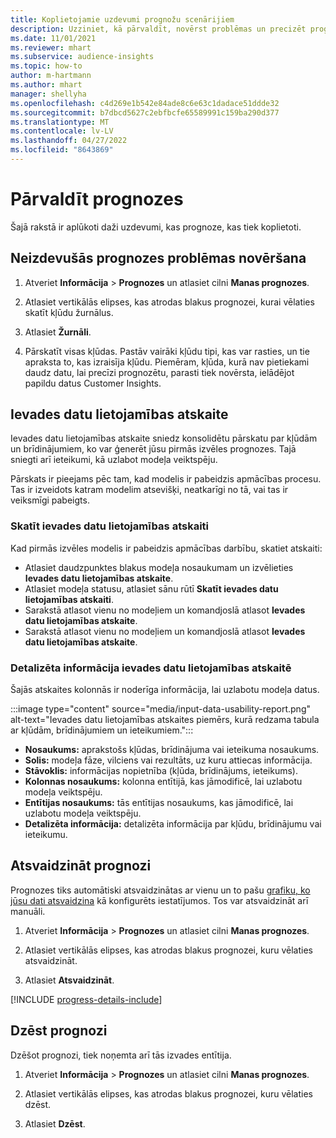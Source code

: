 ```yaml
---
title: Koplietojamie uzdevumi prognožu scenārijiem
description: Uzziniet, kā pārvaldīt, novērst problēmas un precizēt prognozes.
ms.date: 11/01/2021
ms.reviewer: mhart
ms.subservice: audience-insights
ms.topic: how-to
author: m-hartmann
ms.author: mhart
manager: shellyha
ms.openlocfilehash: c4d269e1b542e84ade8c6e63c1dadace51ddde32
ms.sourcegitcommit: b7dbcd5627c2ebfbcfe65589991c159ba290d377
ms.translationtype: MT
ms.contentlocale: lv-LV
ms.lasthandoff: 04/27/2022
ms.locfileid: "8643869"
---
```

# <a name="manage-predictions"></a>Pārvaldīt prognozes

Šajā rakstā ir aplūkoti daži uzdevumi, kas prognoze, kas tiek koplietoti.

## <a name="troubleshoot-a-failed-prediction"></a>Neizdevušās prognozes problēmas novēršana

1. Atveriet  **Informācija** > **Prognozes** un atlasiet cilni **Manas prognozes**.

1. Atlasiet vertikālās elipses, kas atrodas blakus prognozei, kurai vēlaties skatīt kļūdu žurnālus.

1. Atlasiet **Žurnāli**.

1. Pārskatīt visas kļūdas. Pastāv vairāki kļūdu tipi, kas var rasties, un tie apraksta to, kas izraisīja kļūdu. Piemēram, kļūda, kurā nav pietiekami daudz datu, lai precīzi prognozētu, parasti tiek novērsta, ielādējot papildu datus Customer Insights.

## <a name="input-data-usability-report"></a>Ievades datu lietojamības atskaite

Ievades datu lietojamības atskaite sniedz konsolidētu pārskatu par kļūdām un brīdinājumiem, ko var ģenerēt jūsu pirmās izvēles prognozes. Tajā sniegti arī ieteikumi, kā uzlabot modeļa veiktspēju.

Pārskats ir pieejams pēc tam, kad modelis ir pabeidzis apmācības procesu. Tas ir izveidots katram modelim atsevišķi, neatkarīgi no tā, vai tas ir veiksmīgi pabeigts.

### <a name="view-the-input-data-usability-report"></a>Skatīt ievades datu lietojamības atskaiti

Kad pirmās izvēles modelis ir pabeidzis apmācības darbību, skatiet atskaiti:
- Atlasiet daudzpunktes blakus modeļa nosaukumam un izvēlieties **Ievades datu lietojamības atskaite**.
- Atlasiet modeļa statusu, atlasiet sānu rūtī **Skatīt ievades datu lietojamības atskaiti**.
- Sarakstā atlasot vienu no modeļiem un komandjoslā atlasot **Ievades datu lietojamības atskaite**.
- Sarakstā atlasot vienu no modeļiem un komandjoslā atlasot **Ievades datu lietojamības atskaite**.

### <a name="information-in-the-input-data-usability-report"></a>Detalizēta informācija ievades datu lietojamības atskaitē

Šajās atskaites kolonnās ir noderīga informācija, lai uzlabotu modeļa datus.

:::image type="content" source="media/input-data-usability-report.png" alt-text="Ievades datu lietojamības atskaites piemērs, kurā redzama tabula ar kļūdām, brīdinājumiem un ieteikumiem.":::

- **Nosaukums:** aprakstošs kļūdas, brīdinājuma vai ieteikuma nosaukums.
- **Solis:** modeļa fāze, vilciens vai rezultāts, uz kuru attiecas informācija.
- **Stāvoklis:** informācijas nopietnība (kļūda, brīdinājums, ieteikums).
- **Kolonnas nosaukums:** kolonna entītijā, kas jāmodificē, lai uzlabotu modeļa veiktspēju.
- **Entītijas nosaukums:** tās entītijas nosaukums, kas jāmodificē, lai uzlabotu modeļa veiktspēju.
- **Detalizēta informācija:** detalizēta informācija par kļūdu, brīdinājumu vai ieteikumu.

## <a name="refresh-a-prediction"></a>Atsvaidzināt prognozi

Prognozes tiks automātiski atsvaidzinātas ar vienu un to pašu [grafiku, ko jūsu dati atsvaidzina](system.md#schedule-tab) kā konfigurēts iestatījumos. Tos var atsvaidzināt arī manuāli.

1. Atveriet  **Informācija** > **Prognozes** un atlasiet cilni **Manas prognozes**.

1. Atlasiet vertikālās elipses, kas atrodas blakus prognozei, kuru vēlaties atsvaidzināt.

1. Atlasiet **Atsvaidzināt**.

[!INCLUDE [progress-details-include](includes/progress-details-pane.md)]

## <a name="delete-a-prediction"></a>Dzēst prognozi

Dzēšot prognozi, tiek noņemta arī tās izvades entītija.

1. Atveriet  **Informācija** > **Prognozes** un atlasiet cilni **Manas prognozes**.

1. Atlasiet vertikālās elipses, kas atrodas blakus prognozei, kuru vēlaties dzēst.

1. Atlasiet **Dzēst**.
